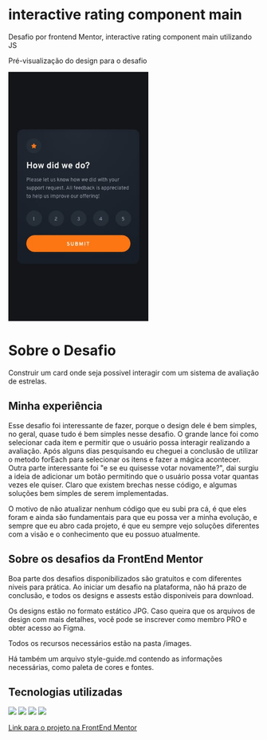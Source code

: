 # interactive rating component main
Desafio por frontend Mentor, interactive rating component main utilizando JS


<p>Pré-visualização do design para o desafio</p>
<img height='500px' src="https://raw.githubusercontent.com/fxneves/interactive-rating-component-main/main/design/mobile-design.jpg">


<h1>Sobre o Desafio</h1>
<p>Construir um card onde seja possivel interagir com um sistema de avaliação de estrelas.</p>

<h2>Minha experiência</h2>
<p>Esse desafio foi interessante de fazer, porque o design dele é bem simples, no geral, quase tudo é bem simples nesse desafio. O grande lance foi como selecionar cada item e permitir que o usuário possa interagir realizando a avaliação. Após alguns dias pesquisando eu cheguei a conclusão de utilizar o metodo forEach para selecionar os itens e fazer a mágica acontecer. Outra parte interessante foi "e se eu quisesse votar novamente?", dai surgiu a ideia de adicionar um botão permitindo que o usuário possa votar quantas vezes ele quiser. Claro que existem brechas nesse código, e algumas soluções bem simples de serem implementadas.</p>
<p>O motivo de não atualizar nenhum código que eu subi pra cá, é que eles foram e ainda são fundamentais para que eu possa ver a minha evolução, e sempre que eu abro cada projeto, é que eu sempre vejo soluções diferentes com a visão e o conhecimento que eu possuo atualmente.</p>

<h2>Sobre os desafios da FrontEnd Mentor</h2>
<p>Boa parte dos desafios disponibilizados são gratuitos e com diferentes niveis para prática. Ao iniciar um desafio na plataforma, não há prazo de conclusão, e todos os designs e assests estão disponiveis para download.</p>
<p>Os designs estão no formato estático JPG. Caso queira que os arquivos de design com mais detalhes, você pode se inscrever como membro PRO e obter acesso ao Figma.</p>
<p>Todos os recursos necessários estão na pasta /images.</p>
<p>Há também um arquivo style-guide.md contendo as informações necessárias, como paleta de cores e fontes.</p>

<h2>Tecnologias utilizadas</h2>
<img src="https://img.shields.io/badge/HTML5-E34F26?style=for-the-badge&logo=html5&logoColor=white">
<img src="https://img.shields.io/badge/CSS3-1572B6?style=for-the-badge&logo=css3&logoColor=white">
<img src="https://img.shields.io/badge/JavaScript-F7DF1E?style=for-the-badge&logo=javascript&logoColor=black">
<img src="https://img.shields.io/badge/Git-E34F26?style=for-the-badge&logo=git&logoColor=white">

<a href="https://www.frontendmentor.io/challenges/interactive-rating-component-koxpeBUmI"  target="_blank">Link para o projeto na FrontEnd Mentor</a>
